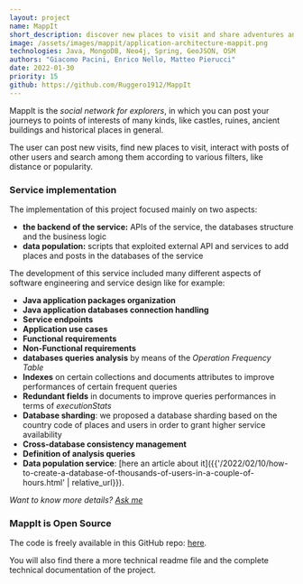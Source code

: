 ```yaml
---
layout: project
name: MappIt
short_description: discover new places to visit and share adventures and experiences
image: /assets/images/mappit/application-architecture-mappit.png
technologies: Java, MongoDB, Neo4j, Spring, GeoJSON, OSM
authors: "Giacomo Pacini, Enrico Nello, Matteo Pierucci"
date: 2022-01-30
priority: 15
github: https://github.com/Ruggero1912/MappIt
---
```


MappIt is the *social network for explorers*, in which you can post your journeys to points of interests of many kinds, like castles, ruines, ancient buildings and historical places in general.

The user can post new visits, find new places to visit, interact with posts of other users and search among them according to various filters, like distance or popularity.

### Service implementation

The implementation of this project focused mainly on two aspects:
- **the backend of the service:** APIs of the service, the databases structure and the business logic
- **data population:** scripts that exploited external API and services to add places and posts in the databases of the service


The development of this service included many different aspects of software engineering and service design like for example:
- **Java application packages organization**
- **Java application databases connection handling**
- **Service endpoints**
- **Application use cases**
- **Functional requirements**
- **Non-Functional requirements**
- **databases queries analysis** by means of the *Operation Frequency Table*
- **Indexes** on certain collections and documents attributes to improve performances of certain frequent queries
- **Redundant fields** in documents to improve queries performances in terms of *executionStats*
- **Database sharding**: we proposed a database sharding based on the country code of places and users in order to grant higher service availability
- **Cross-database consistency management**
- **Definition of analysis queries**
- **Data population service**: [here an article about it]({{'/2022/02/10/how-to-create-a-database-of-thousands-of-users-in-a-couple-of-hours.html' | relative_url}}).
    
    
 <!--    { % pos t_url '2022-02-10-how to create a database of thousands of users in a couple of hours' %})

2022-02-10-how-to-create-a-database-of-thousands-of-users-in-a-couple-of-hours % } ) -->



*Want to know more details? [Ask me](mailto:giacomo@paciosoft.com)*

### MappIt is Open Source

The code is freely available in this GitHub repo: <a href="{{ page.github }}" target="_blank">here</a>.

You will also find there a more technical readme file and the complete technical documentation of the project.